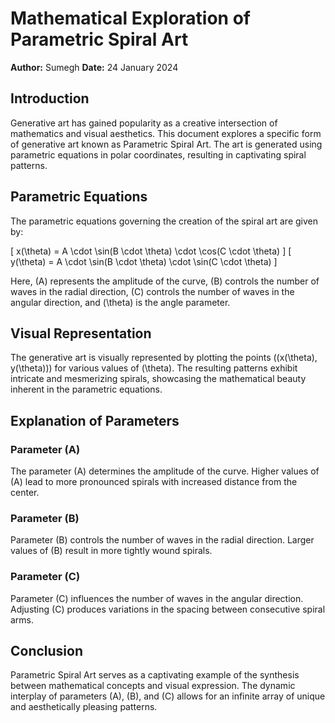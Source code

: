 # Mathematical Exploration of Parametric Spiral Art

**Author:** Sumegh 
**Date:** 24 January 2024

## Introduction

Generative art has gained popularity as a creative intersection of mathematics and visual aesthetics. This document explores a specific form of generative art known as Parametric Spiral Art. The art is generated using parametric equations in polar coordinates, resulting in captivating spiral patterns.

## Parametric Equations

The parametric equations governing the creation of the spiral art are given by:

\[ x(\theta) = A \cdot \sin(B \cdot \theta) \cdot \cos(C \cdot \theta) \]
\[ y(\theta) = A \cdot \sin(B \cdot \theta) \cdot \sin(C \cdot \theta) \]

Here, \(A\) represents the amplitude of the curve, \(B\) controls the number of waves in the radial direction, \(C\) controls the number of waves in the angular direction, and \(\theta\) is the angle parameter.

## Visual Representation

The generative art is visually represented by plotting the points \((x(\theta), y(\theta))\) for various values of \(\theta\). The resulting patterns exhibit intricate and mesmerizing spirals, showcasing the mathematical beauty inherent in the parametric equations.

## Explanation of Parameters

### Parameter \(A\)

The parameter \(A\) determines the amplitude of the curve. Higher values of \(A\) lead to more pronounced spirals with increased distance from the center.

### Parameter \(B\)

Parameter \(B\) controls the number of waves in the radial direction. Larger values of \(B\) result in more tightly wound spirals.

### Parameter \(C\)

Parameter \(C\) influences the number of waves in the angular direction. Adjusting \(C\) produces variations in the spacing between consecutive spiral arms.

## Conclusion

Parametric Spiral Art serves as a captivating example of the synthesis between mathematical concepts and visual expression. The dynamic interplay of parameters \(A\), \(B\), and \(C\) allows for an infinite array of unique and aesthetically pleasing patterns.
